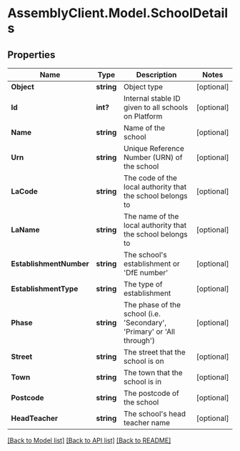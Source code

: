 # AssemblyClient.Model.SchoolDetails
## Properties

Name | Type | Description | Notes
------------ | ------------- | ------------- | -------------
**Object** | **string** | Object type | [optional] 
**Id** | **int?** | Internal stable ID given to all schools on Platform | [optional] 
**Name** | **string** | Name of the school | [optional] 
**Urn** | **string** | Unique Reference Number (URN) of the school | [optional] 
**LaCode** | **string** | The code of the local authority that the school belongs to | [optional] 
**LaName** | **string** | The name of the local authority that the school belongs to | [optional] 
**EstablishmentNumber** | **string** | The school&#39;s establishment or &#39;DfE number&#39; | [optional] 
**EstablishmentType** | **string** | The type of establishment | [optional] 
**Phase** | **string** | The phase of the school (i.e. &#39;Secondary&#39;, &#39;Primary&#39; or &#39;All through&#39;) | [optional] 
**Street** | **string** | The street that the school is on | [optional] 
**Town** | **string** | The town that the school is in | [optional] 
**Postcode** | **string** | The postcode of the school | [optional] 
**HeadTeacher** | **string** | The school&#39;s head teacher name | [optional] 

[[Back to Model list]](../README.md#documentation-for-models) [[Back to API list]](../README.md#documentation-for-api-endpoints) [[Back to README]](../README.md)

